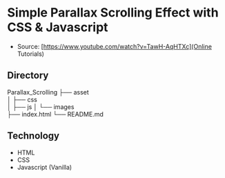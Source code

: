 # Simple Parallax Scrolling Effect with CSS & Javascript
 - Source: [https://www.youtube.com/watch?v=TawH-AqHTXc](Online Tutorials)
## Directory


Parallax_Scrolling
    ├── asset                   
    │   ├── css                 
    │   ├── js
    │   └── images              
    ├── index.html
    └── README.md     

## Technology
- HTML
- CSS
- Javascript (Vanilla)

